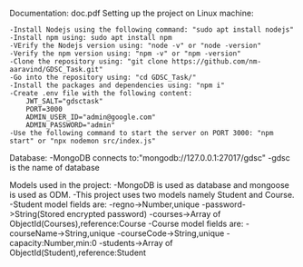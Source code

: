 Documentation: doc.pdf
Setting up the project on Linux machine:

    -Install Nodejs using the following command: "sudo apt install nodejs"
    -Install npm using: sudo apt install npm
    -VErify the Nodejs version using: "node -v" or "node -version"
    -Verify the npm version using: "npm -v" or "npm -version"
    -Clone the repository using: "git clone https://github.com/nm-aaravind/GDSC_Task.git"
    -Go into the repository using: "cd GDSC_Task/"
    -Install the packages and dependencies using: "npm i"
    -Create .env file with the following content:
        JWT_SALT="gdsctask"
        PORT=3000
        ADMIN_USER_ID="admin@google.com"
        ADMIN_PASSWORD="admin"
    -Use the following command to start the server on PORT 3000: "npm start" or "npx nodemon src/index.js"

Database:
    -MongoDB connects to:"mongodb://127.0.0.1:27017/gdsc"
    -gdsc is the name of database

Models used in the project:
    -MongoDB is used as database and mongoose is used as ODM.
    -This project uses two models namely Student and Course.
    -Student model fields are:
        -regno->Number,unique
        -password->String(Stored encrypted password)
        -courses->Array of ObjectId(Courses),reference:Course
    -Course model fields are:
        -courseName->String,unique
        -courseCode->String,unique
        -capacity:Number,min:0
        -students->Array of ObjectId(Student),reference:Student





